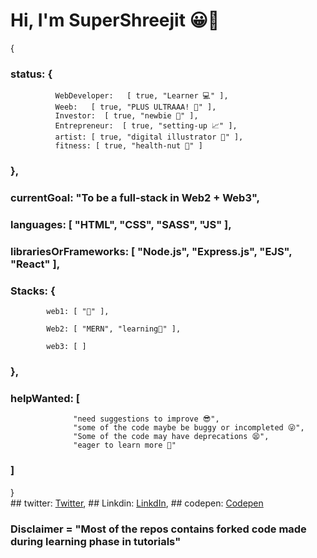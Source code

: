 # Hi, I'm SuperShreejit 😀👋


{

 ### status:  {   
  
              WebDeveloper:   [ true, "Learner 💻" ],             
              Weeb:   [ true, "PLUS ULTRAAA! 🤜" ],              
              Investor:  [ true, "newbie 👶" ],              
              Entrepreneur:  [ true, "setting-up 📈" ],
              artist: [ true, "digital illustrator 🎨" ],
              fitness: [ true, "health-nut 🤪" ]
###  },

### currentGoal: "To be a full-stack in Web2 + Web3",
           
 ### languages: [ "HTML", "CSS", "SASS", "JS" ],
  
 ###  librariesOrFrameworks: [ "Node.js", "Express.js", "EJS", "React" ],
  
 ### Stacks: {
  
            web1: [ "🤣" ],
            
            Web2: [ "MERN", "learning🌱" ],
            
            web3: [ ]
### },

### helpWanted: [
                  "need suggestions to improve 😎",
                  "some of the code maybe be buggy or incompleted 😜",
                  "Some of the code may have deprecations 😫",
                  "eager to learn more 🤩"
### ]

 }  
              ##  twitter: [Twitter]("https://www.linkedin.com/in/shreejit-pal/"),
              ##  Linkdin: [LinkdIn]("https://twitter.com/supershreejit"),
              ##  codepen: [Codepen]("https://codepen.io/supershreejit")
 
 ### Disclaimer = "Most of the repos contains forked code made during learning phase in tutorials"
